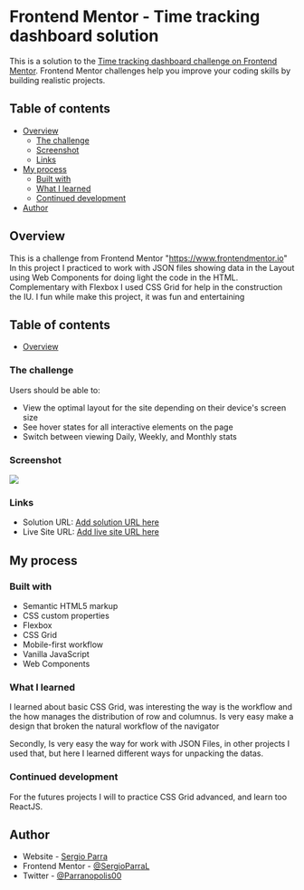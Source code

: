 # Frontend Mentor - Time tracking dashboard solution

This is a solution to the [Time tracking dashboard challenge on Frontend Mentor](https://www.frontendmentor.io/challenges/time-tracking-dashboard-UIQ7167Jw). Frontend Mentor challenges help you improve your coding skills by building realistic projects. 

## Table of contents

- [Overview](#overview)
  - [The challenge](#the-challenge)
  - [Screenshot](#screenshot)
  - [Links](#links)
- [My process](#my-process)
  - [Built with](#built-with)
  - [What I learned](#what-i-learned)
  - [Continued development](#continued-development)
- [Author](#author)


## Overview

This is a challenge from Frontend Mentor "https://www.frontendmentor.io" 
In this project I practiced to work with JSON files showing data in the Layout using Web Components for doing light the code in the HTML.
Complementary with Flexbox I used CSS Grid for help in the construction the IU. 
I fun while make this project, it was fun and entertaining

## Table of contents

- [Overview](#overview)

### The challenge

Users should be able to:

- View the optimal layout for the site depending on their device's screen size
- See hover states for all interactive elements on the page
- Switch between viewing Daily, Weekly, and Monthly stats

### Screenshot

![](./screenshotSolution.jpg)

### Links

- Solution URL: [Add solution URL here](https://github.com/SergioParraL/time-tracking-dashboard-main)
- Live Site URL: [Add live site URL here](https://sergioparral.github.io/time-tracking-dashboard-main/)

## My process

### Built with

- Semantic HTML5 markup
- CSS custom properties
- Flexbox
- CSS Grid
- Mobile-first workflow
- Vanilla JavaScript
- Web Components

### What I learned

I learned about basic CSS Grid, was interesting the way is the workflow and the how manages the distribution of row and columnus. Is very easy make a design that broken the natural workflow of the navigator

Secondly, Is very easy the way for work with JSON Files, in other projects I used that, but here I learned different ways for unpacking the datas.

### Continued development

For the futures projects I will to practice CSS Grid advanced, and learn too ReactJS.

## Author

- Website - [Sergio Parra](https://sergioparral.github.io/PortFolio/)
- Frontend Mentor - [@SergioParraL](https://www.frontendmentor.io/profile/SergioParraL)
- Twitter - [@Parranopolis00](https://twitter.com/Parranopolis00)

